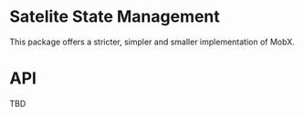 # Satelite State Management

This package offers a stricter, simpler and smaller implementation of MobX.

# API

TBD